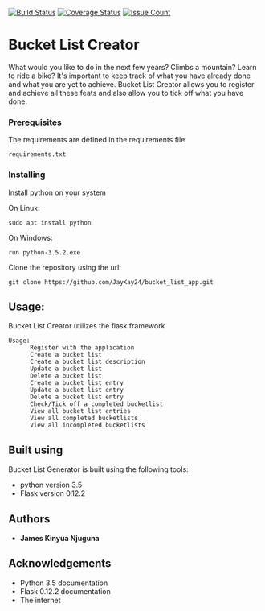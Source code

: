 [![Build Status](https://travis-ci.org/JayKay24/bucket_list_app.svg?branch=develop)](https://travis-ci.org/JayKay24/bucket_list_app)
[![Coverage Status](https://coveralls.io/repos/github/JayKay24/bucket_list_app/badge.svg?branch=develop)](https://coveralls.io/github/JayKay24/bucket_list_app?branch=develop)
[![Issue Count](https://codeclimate.com/github/JayKay24/bucket_list_app/badges/issue_count.svg)](https://codeclimate.com/github/JayKay24/bucket_list_app)
# Bucket List Creator

What would you like to do in the next few years? Climbs a mountain? Learn to
ride a bike? It's important to keep track of what you have already done and
what you are yet to achieve.
Bucket List Creator allows you to register and achieve all these feats and also
allow you to tick off what you have done.

### Prerequisites

The requirements are defined in the requirements file

```
requirements.txt
```

### Installing

Install python on your system

On Linux:

```
sudo apt install python
```

On Windows:

```
run python-3.5.2.exe
```

Clone the repository using the url:

```
git clone https://github.com/JayKay24/bucket_list_app.git
```

## Usage:

Bucket List Creator utilizes the flask framework

```
Usage:
      Register with the application
      Create a bucket list
      Create a bucket list description
      Update a bucket list
      Delete a bucket list
      Create a bucket list entry
      Update a bucket list entry
      Delete a bucket list entry
      Check/Tick off a completed bucketlist
      View all bucket list entries
      View all completed bucketlists
      View all incompleted bucketlists
```

## Built using

Bucket List Generator is built using the following tools:

* python version 3.5
* Flask version 0.12.2

## Authors

* **James Kinyua Njuguna**

## Acknowledgements

* Python 3.5 documentation
* Flask 0.12.2 documentation
* The internet
